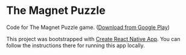 # The Magnet Puzzle

Code for The Magnet Puzzle game. ([Download from Google Play](https://play.google.com/store/apps/details?id=com.peterolson.magnetpuzzle))

This project was bootstrapped with [Create React Native App](https://github.com/react-community/create-react-native-app). You can follow the instructions there for running this app locally.